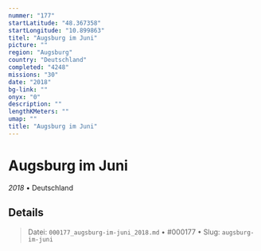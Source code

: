 ```yaml
---
nummer: "177"
startLatitude: "48.367358"
startLongitude: "10.899863"
titel: "Augsburg im Juni"
picture: ""
region: "Augsburg"
country: "Deutschland"
completed: "4248"
missions: "30"
date: "2018"
bg-link: ""
onyx: "0"
description: ""
lengthKMeters: ""
umap: ""
title: "Augsburg im Juni"
---
```

# Augsburg im Juni

*2018* • Deutschland



## Details








> Datei: `000177_augsburg-im-juni_2018.md` • #000177 • Slug: `augsburg-im-juni`
